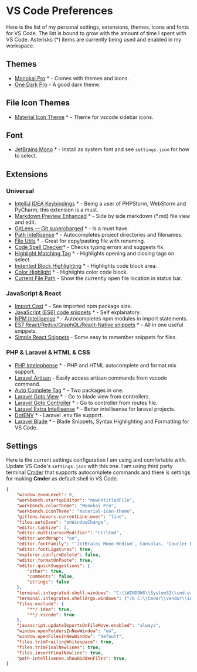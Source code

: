 # VS Code Preferences

Here is the list of my personal settings, extensions, themes, icons and fonts for VS Code. The list is bound to grow with the amount of time I spent with VS Code. Asterisks (*) items are currently being used and enabled in my workspace.



## Themes

- [Monokai Pro](https://marketplace.visualstudio.com/items?itemName=monokai.theme-monokai-pro-vscode&ssr=false) * - Comes with themes and icons.
- [One Dark Pro](https://marketplace.visualstudio.com/items?itemName=zhuangtongfa.Material-theme) - A good dark theme.



## File Icon Themes

- [Material Icon Theme](https://marketplace.visualstudio.com/items?itemName=PKief.material-icon-theme) * - Theme for vscode sidebar icons.



## Font

- [JetBrains Mono](https://www.jetbrains.com/lp/mono/) * - Install as system font and see `settings.json` for how to select.



## Extensions

### Universal

- [IntelliJ IDEA Keybindings](https://marketplace.visualstudio.com/items?itemName=k--kato.intellij-idea-keybindings) * - Being a user of PHPStorm, WebStorm and PyCharm, this extension is a must.
- [Markdown Preview Enhanced](https://marketplace.visualstudio.com/items?itemName=shd101wyy.markdown-preview-enhanced) * - Side by side markdown (*.md) file view and edit.
- [GitLens — Git supercharged](https://marketplace.visualstudio.com/items?itemName=eamodio.gitlens) * - Is a must have.
- [Path Intellisense](https://marketplace.visualstudio.com/items?itemName=christian-kohler.path-intellisense) * - Autocompletes project directories and filenames.
- [File Utils](https://marketplace.visualstudio.com/items?itemName=sleistner.vscode-fileutils) * - Great for copy/pasting file with renaming.
- [Code Spell Checker](https://marketplace.visualstudio.com/items?itemName=streetsidesoftware.code-spell-checker)* - Checks typing errors and suggests fix.
- [Highlight Matching Tag](https://marketplace.visualstudio.com/items?itemName=vincaslt.highlight-matching-tag) * - Highlights opening and closing tags on select.
- [Indented Block Highlighting](https://marketplace.visualstudio.com/items?itemName=byi8220.indented-block-highlighting) * - Highlights code block area.
- [Color Highlight](https://marketplace.visualstudio.com/items?itemName=naumovs.color-highlight) * - Highlights color code block.
- [Current File Path](https://marketplace.visualstudio.com/items?itemName=YoshinoriN.current-file-path) - Show the currently open file location in status bar.



### JavaScript & React

- [Import Cost](https://marketplace.visualstudio.com/items?itemName=wix.vscode-import-cost) * - See imported npm package size.
- [JavaScript (ES6) code snippets](https://marketplace.visualstudio.com/items?itemName=xabikos.JavaScriptSnippets) * - Self explanatory.
- [NPM Intellisense](https://marketplace.visualstudio.com/items?itemName=christian-kohler.npm-intellisense) * - Autocompletes npm modules in import statements.
- [ES7 React/Redux/GraphQL/React-Native snippets](https://marketplace.visualstudio.com/items?itemName=dsznajder.es7-react-js-snippets) * - All in one useful snippets.
- [Simple React Snippets](https://marketplace.visualstudio.com/items?itemName=burkeholland.simple-react-snippets) - Some easy to remember snippets for files.



### PHP & Laravel & HTML & CSS

- [PHP Intelephense](https://marketplace.visualstudio.com/items?itemName=bmewburn.vscode-intelephense-client) * - PHP and HTML autocomplete and format mix support.
- [Laravel Artisan](https://marketplace.visualstudio.com/items?itemName=ryannaddy.laravel-artisan) - Easily access artisan commands from vscode command.
- [Auto Complete Tag](https://marketplace.visualstudio.com/items?itemName=formulahendry.auto-complete-tag) * - Two packages in one.
- [Laravel Goto View](https://marketplace.visualstudio.com/items?itemName=codingyu.laravel-goto-view) * - Go to blade view from controllers.
- [Laravel Goto Controller](https://marketplace.visualstudio.com/items?itemName=stef-k.laravel-goto-controller) * - Go to controller from routes file.
- [Laravel Extra Intellisense](https://marketplace.visualstudio.com/items?itemName=amiralizadeh9480.laravel-extra-intellisense) * - Better intellisense for laravel projects.
- [DotENV](https://marketplace.visualstudio.com/items?itemName=mikestead.dotenv) * - Laravel .env file support.
- [Laravel Blade](https://marketplace.visualstudio.com/items?itemName=amirmarmul.laravel-blade-vscode) * - Blade Snippets, Syntax Highlighting and Formatting for VS Code.



## Settings

Here is the current settings configuration I am using and comfortable with. Update VS Code's `settings.json` with this one. I am using third party terminal [Cmder](https://cmder.net/) that supports autocomplete commands and there is settings for making **Cmder** as default shell in VS Code.

```json
{
    "window.zoomLevel": 0,
    "workbench.startupEditor": "newUntitledFile",
    "workbench.colorTheme": "Monokai Pro",
    "workbench.iconTheme": "material-icon-theme",
    "gitlens.hovers.currentLine.over": "line",
    "files.autoSave": "onWindowChange",
    "editor.tabSize": 2,
    "editor.multiCursorModifier": "ctrlCmd",
    "editor.wordWrap": "on",
    "editor.fontFamily": "'JetBrains Mono Medium', Consolas, 'Courier New', monospace",
    "editor.fontLigatures": true,
    "explorer.confirmDelete": false,
    "editor.formatOnPaste": true,
    "editor.quickSuggestions": {
        "other": true,
        "comments": false,
        "strings": false
    },
    "terminal.integrated.shell.windows": "C:\\WINDOWS\\System32\\cmd.exe",
    "terminal.integrated.shellArgs.windows": ["/k C:\\Cmder\\vendor\\init.bat"],
    "files.exclude": {
        "**/.idea": true,
        "**/.vscode": true
    },
    "javascript.updateImportsOnFileMove.enabled": "always",
    "window.openFoldersInNewWindow": "on",
    "window.openFilesInNewWindow": "default",
    "files.trimTrailingWhitespace": true,
    "files.trimFinalNewlines": true,
    "files.insertFinalNewline": true,
    "path-intellisense.showHiddenFiles": true,
}
```

